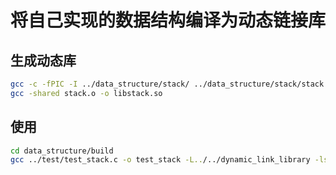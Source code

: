 # 将自己实现的数据结构编译为动态链接库

## 生成动态库

```bash
gcc -c -fPIC -I ../data_structure/stack/ ../data_structure/stack/stack.c -o stack.o
gcc -shared stack.o -o libstack.so
```

## 使用

```bash
cd data_structure/build
gcc ../test/test_stack.c -o test_stack -L../../dynamic_link_library -lstack -I../stack/ -Wl,-rpath=../../dynamic_link_library
```
